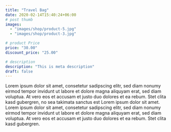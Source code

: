 ```yaml
---
title: "Travel Bag"
date: 2020-02-14T15:40:24+06:00
# post thumb
images:
  - "images/shop/product-5.jpg"
  - "images/shop/product-3.jpg"

# product Price
price: "30.00"
discount_price: "25.00"

# description
description: "This is meta description"
draft: false
---
```


Lorem ipsum dolor sit amet, consetetur sadipscing elitr, sed diam nonumy eirmod tempor invidunt ut labore et dolore magna aliquyam erat, sed diam voluptua. At vero eos et accusam et justo duo dolores et ea rebum. Stet clita kasd gubergren, no sea takimata sanctus est Lorem ipsum dolor sit amet. Lorem ipsum dolor sit amet, consetetur sadipscing elitr, sed diam nonumy eirmod tempor invidunt ut labore et dolore magna aliquyam erat, sed diam voluptua. At vero eos et accusam et justo duo dolores et ea rebum. Stet clita kasd gubergren.
